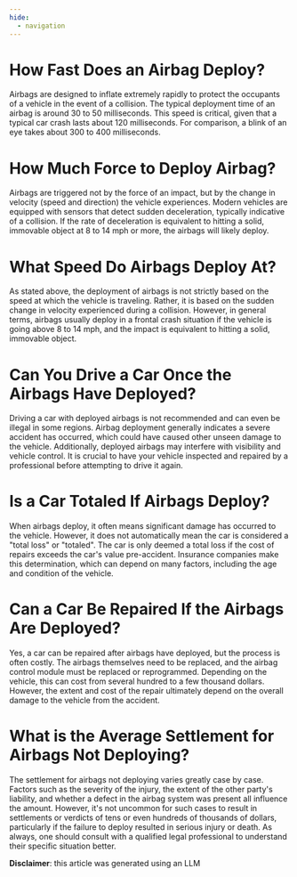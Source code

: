 ```yaml
---
hide:
  - navigation
---
```


# How Fast Does an Airbag Deploy?

Airbags are designed to inflate extremely rapidly to protect the occupants of a vehicle in the event of a collision. The typical deployment time of an airbag is around 30 to 50 milliseconds. This speed is critical, given that a typical car crash lasts about 120 milliseconds. For comparison, a blink of an eye takes about 300 to 400 milliseconds.

# How Much Force to Deploy Airbag?

Airbags are triggered not by the force of an impact, but by the change in velocity (speed and direction) the vehicle experiences. Modern vehicles are equipped with sensors that detect sudden deceleration, typically indicative of a collision. If the rate of deceleration is equivalent to hitting a solid, immovable object at 8 to 14 mph or more, the airbags will likely deploy.

# What Speed Do Airbags Deploy At?

As stated above, the deployment of airbags is not strictly based on the speed at which the vehicle is traveling. Rather, it is based on the sudden change in velocity experienced during a collision. However, in general terms, airbags usually deploy in a frontal crash situation if the vehicle is going above 8 to 14 mph, and the impact is equivalent to hitting a solid, immovable object.

# Can You Drive a Car Once the Airbags Have Deployed?

Driving a car with deployed airbags is not recommended and can even be illegal in some regions. Airbag deployment generally indicates a severe accident has occurred, which could have caused other unseen damage to the vehicle. Additionally, deployed airbags may interfere with visibility and vehicle control. It is crucial to have your vehicle inspected and repaired by a professional before attempting to drive it again.

# Is a Car Totaled If Airbags Deploy?

When airbags deploy, it often means significant damage has occurred to the vehicle. However, it does not automatically mean the car is considered a "total loss" or "totaled". The car is only deemed a total loss if the cost of repairs exceeds the car's value pre-accident. Insurance companies make this determination, which can depend on many factors, including the age and condition of the vehicle.

# Can a Car Be Repaired If the Airbags Are Deployed?

Yes, a car can be repaired after airbags have deployed, but the process is often costly. The airbags themselves need to be replaced, and the airbag control module must be replaced or reprogrammed. Depending on the vehicle, this can cost from several hundred to a few thousand dollars. However, the extent and cost of the repair ultimately depend on the overall damage to the vehicle from the accident.

# What is the Average Settlement for Airbags Not Deploying?

The settlement for airbags not deploying varies greatly case by case. Factors such as the severity of the injury, the extent of the other party's liability, and whether a defect in the airbag system was present all influence the amount. However, it's not uncommon for such cases to result in settlements or verdicts of tens or even hundreds of thousands of dollars, particularly if the failure to deploy resulted in serious injury or death. As always, one should consult with a qualified legal professional to understand their specific situation better.

**Disclaimer**: this article was generated using an LLM